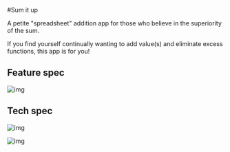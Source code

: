 #Sum it up

A petite "spreadsheet" addition app for those who believe in the superiority of the sum. 

If you find yourself continually wanting to add value(s) and eliminate excess functions, this app is for you!

## Feature spec
![img](http://i.imgur.com/FK38VUZh.jpg)

## Tech spec
![img](http://i.imgur.com/bOiihOCl.jpg)

![img](http://i.imgur.com/9DBgLu3l.jpg)
